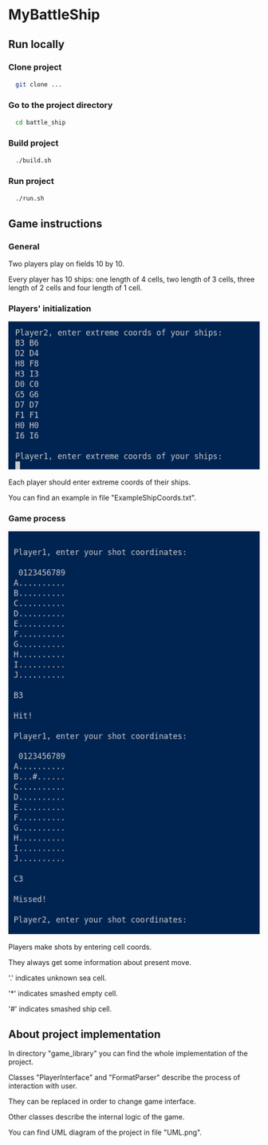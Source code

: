# MyBattleShip

## Run locally

### Clone project

```bash
  git clone ...
```

### Go to the project directory

```bash
  cd battle_ship
```

### Build project

```bash
  ./build.sh
```
### Run project

```bash
  ./run.sh
```

## Game instructions

### General

Two players play on fields 10 by 10.

Every player has 10 ships: one length of 4 cells, two length of 3 cells, three length of 2 cells and four length of 1 cell.

### Players' initialization

![Initialization Screenshot](./screenshots/Initialization.png)

Each player should enter extreme coords of their ships.

You can find an example in file "ExampleShipCoords.txt".

### Game process

![Game process Screenshot](./screenshots/GameProcess.png)

Players make shots by entering cell coords.

They always get some information about present move.

'.' indicates unknown sea cell.

'*' indicates smashed empty cell.

'#' indicates smashed ship cell.

## About project implementation

In directory "game_library" you can find the whole implementation of the project. 

Classes "PlayerInterface" and "FormatParser" describe the process of interaction with user.

They can be replaced in order to change game interface.

Other classes describe the internal logic of the game.

You can find UML diagram of the project in file "UML.png".
